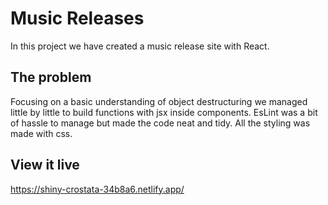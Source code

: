 # Music Releases
In this project we have created a music release site with React. 

## The problem

Focusing on a basic understanding of object destructuring we managed little by little to build functions with jsx inside components. EsLint was a bit of hassle to manage but made the code neat and tidy. All the styling was made with css.

## View it live

https://shiny-crostata-34b8a6.netlify.app/
